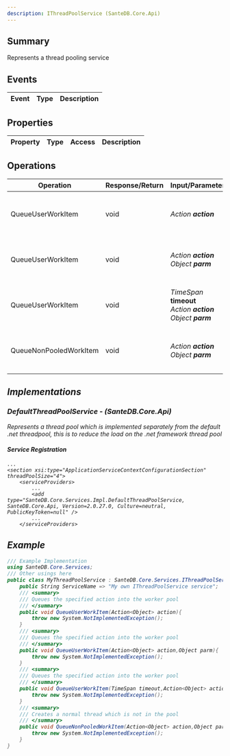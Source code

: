 ```yaml
---
description: IThreadPoolService (SanteDB.Core.Api)
---
```


## Summary
Represents a thread pooling service

## Events

|Event|Type|Description|
|-|-|-|

## Properties

|Property|Type|Access|Description|
|-|-|-|-|

## Operations

|Operation|Response/Return|Input/Parameter|Description|
|-|-|-|-|
|QueueUserWorkItem|void|*Action<Object>* **action**|Queues the specified action into the worker pool|
|QueueUserWorkItem|void|*Action<Object>* **action**<br/>*Object* **parm**|Queues the specified action into the worker pool|
|QueueUserWorkItem|void|*TimeSpan* **timeout**<br/>*Action<Object>* **action**<br/>*Object* **parm**|Queues the specified action into the worker pool|
|QueueNonPooledWorkItem|void|*Action<Object>* **action**<br/>*Object* **parm**|Creates a normal thread which is not in the pool|

## Implementations


### DefaultThreadPoolService - (SanteDB.Core.Api)
Represents a thread pool which is implemented separately from the default .net
            threadpool, this is to reduce the load on the .net framework thread pool

#### Service Registration
```markup
...
<section xsi:type="ApplicationServiceContextConfigurationSection" threadPoolSize="4">
	<serviceProviders>
		...
		<add type="SanteDB.Core.Services.Impl.DefaultThreadPoolService, SanteDB.Core.Api, Version=2.0.27.0, Culture=neutral, PublicKeyToken=null" />
		...
	</serviceProviders>
```
## Example
```csharp
/// Example Implementation
using SanteDB.Core.Services;
/// Other usings here
public class MyThreadPoolService : SanteDB.Core.Services.IThreadPoolService { 
	public String ServiceName => "My own IThreadPoolService service";
	/// <summary>
	/// Queues the specified action into the worker pool
	/// </summary>
	public void QueueUserWorkItem(Action<Object> action){
		throw new System.NotImplementedException();
	}
	/// <summary>
	/// Queues the specified action into the worker pool
	/// </summary>
	public void QueueUserWorkItem(Action<Object> action,Object parm){
		throw new System.NotImplementedException();
	}
	/// <summary>
	/// Queues the specified action into the worker pool
	/// </summary>
	public void QueueUserWorkItem(TimeSpan timeout,Action<Object> action,Object parm){
		throw new System.NotImplementedException();
	}
	/// <summary>
	/// Creates a normal thread which is not in the pool
	/// </summary>
	public void QueueNonPooledWorkItem(Action<Object> action,Object parm){
		throw new System.NotImplementedException();
	}
}
```
